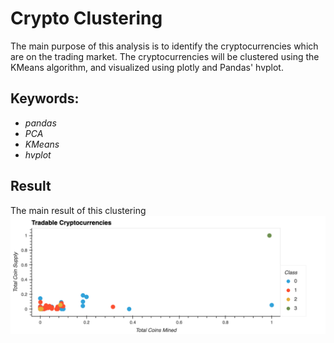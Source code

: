 # Crypto Clustering

The main purpose of this analysis is to identify the cryptocurrencies which are on the trading market. The cryptocurrencies will be clustered using the KMeans algorithm, and visualized using plotly and Pandas' hvplot. 

## Keywords:
- *pandas*
- *PCA* 
- *KMeans* 
- *hvplot*

## Result
The main result of this clustering
![cryptos](./tradables.png)
